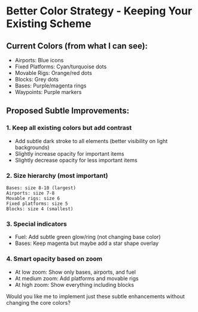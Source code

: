 # Better Color Strategy - Keeping Your Existing Scheme

## Current Colors (from what I can see):
- Airports: Blue icons
- Fixed Platforms: Cyan/turquoise dots  
- Movable Rigs: Orange/red dots
- Blocks: Grey dots
- Bases: Purple/magenta rings
- Waypoints: Purple markers

## Proposed Subtle Improvements:

### 1. Keep all existing colors but add contrast
- Add subtle dark stroke to all elements (better visibility on light backgrounds)
- Slightly increase opacity for important items
- Slightly decrease opacity for less important items

### 2. Size hierarchy (most important)
```
Bases: size 8-10 (largest)
Airports: size 7-8  
Movable rigs: size 6
Fixed platforms: size 5
Blocks: size 4 (smallest)
```

### 3. Special indicators
- Fuel: Add subtle green glow/ring (not changing base color)
- Bases: Keep magenta but maybe add a star shape overlay

### 4. Smart opacity based on zoom
- At low zoom: Show only bases, airports, and fuel
- At medium zoom: Add platforms and movable rigs
- At high zoom: Show everything including blocks

Would you like me to implement just these subtle enhancements without changing the core colors?
